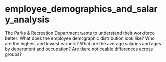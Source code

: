 # employee_demographics_and_salary_analysis
The Parks &amp; Recreation Department wants to understand their workforce better: What does the employee demographic distribution look like? Who are the highest and lowest earners? What are the average salaries and ages by department and occupation? Are there noticeable differences across groups?
